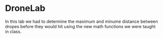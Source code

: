 # DroneLab
In this lab we had to determine the maximum and minume distance between dropes before they would hit using the new math functions we were taught in class.
